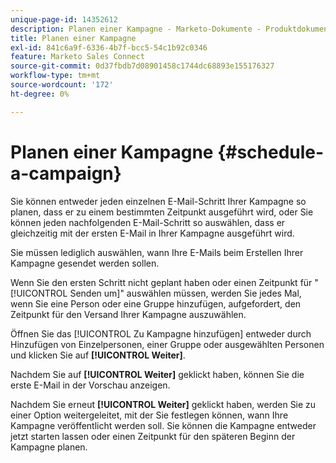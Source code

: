 ```yaml
---
unique-page-id: 14352612
description: Planen einer Kampagne - Marketo-Dokumente - Produktdokumentation
title: Planen einer Kampagne
exl-id: 841c6a9f-6336-4b7f-bcc5-54c1b92c0346
feature: Marketo Sales Connect
source-git-commit: 0d37fbdb7d08901458c1744dc68893e155176327
workflow-type: tm+mt
source-wordcount: '172'
ht-degree: 0%

---
```


# Planen einer Kampagne {#schedule-a-campaign}

Sie können entweder jeden einzelnen E-Mail-Schritt Ihrer Kampagne so planen, dass er zu einem bestimmten Zeitpunkt ausgeführt wird, oder Sie können jeden nachfolgenden E-Mail-Schritt so auswählen, dass er gleichzeitig mit der ersten E-Mail in Ihrer Kampagne ausgeführt wird.

Sie müssen lediglich auswählen, wann Ihre E-Mails beim Erstellen Ihrer Kampagne gesendet werden sollen.

Wenn Sie den ersten Schritt nicht geplant haben oder einen Zeitpunkt für &quot;[!UICONTROL Senden um]&quot; auswählen müssen, werden Sie jedes Mal, wenn Sie eine Person oder eine Gruppe hinzufügen, aufgefordert, den Zeitpunkt für den Versand Ihrer Kampagne auszuwählen.

Öffnen Sie das [!UICONTROL Zu Kampagne hinzufügen] entweder durch Hinzufügen von Einzelpersonen, einer Gruppe oder ausgewählten Personen und klicken Sie auf **[!UICONTROL Weiter]**.

Nachdem Sie auf **[!UICONTROL Weiter]** geklickt haben, können Sie die erste E-Mail in der Vorschau anzeigen.

Nachdem Sie erneut **[!UICONTROL Weiter]** geklickt haben, werden Sie zu einer Option weitergeleitet, mit der Sie festlegen können, wann Ihre Kampagne veröffentlicht werden soll. Sie können die Kampagne entweder jetzt starten lassen oder einen Zeitpunkt für den späteren Beginn der Kampagne planen.

